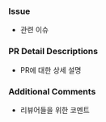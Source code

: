 ### **Issue** 
- 관련 이슈
### **PR Detail Descriptions** 
- PR에 대한 상세 설명
### **Additional Comments** 
- 리뷰어들을 위한 코멘트
  
